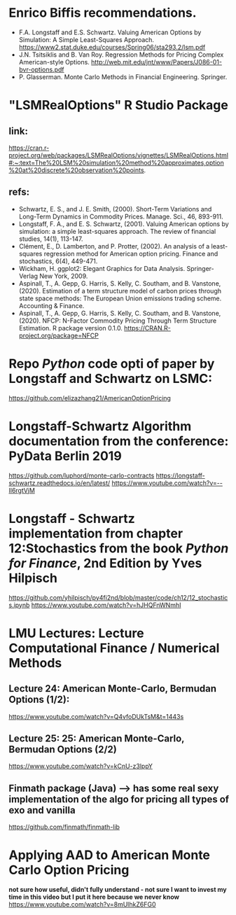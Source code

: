 # Enrico Biffis recommendations.
- F.A. Longstaff and E.S. Schwartz. Valuing American Options by Simulation: A Simple
Least-Squares Approach.
https://www2.stat.duke.edu/courses/Spring06/sta293.2/lsm.pdf
- J.N. Tsitsiklis and B. Van Roy. Regression Methods for Pricing Complex American-style
Options. http://web.mit.edu/jnt/www/Papers/J086-01-bvr-options.pdf
- P. Glasserman. Monte Carlo Methods in Financial Engineering. Springer.

# "LSMRealOptions" R Studio Package 
## link:
https://cran.r-project.org/web/packages/LSMRealOptions/vignettes/LSMRealOptions.html#:~:text=The%20LSM%20simulation%20method%20approximates,option%20at%20discrete%20observation%20points.
## refs:
- Schwartz, E. S., and J. E. Smith, (2000). Short-Term Variations and Long-Term Dynamics in Commodity Prices. Manage. Sci., 46, 893-911.
- Longstaff, F. A., and E. S. Schwartz, (2001). Valuing American options by simulation: a simple least-squares approach. The review of financial studies, 14(1), 113-147.
- Clément, E., D. Lamberton, and P. Protter, (2002). An analysis of a least-squares regression method for American option pricing. Finance and stochastics, 6(4), 449-471.
- Wickham, H. ggplot2: Elegant Graphics for Data Analysis. Springer-Verlag New York, 2009.
- Aspinall, T., A. Gepp, G. Harris, S. Kelly, C. Southam, and B. Vanstone, (2020). Estimation of a term structure model of carbon prices through state space methods: The European Union emissions trading scheme. Accounting & Finance.
- Aspinall, T., A. Gepp, G. Harris, S. Kelly, C. Southam, and B. Vanstone, (2020). NFCP: N-Factor Commodity Pricing Through Term Structure Estimation. R package version 0.1.0. https://CRAN.R-project.org/package=NFCP

# Repo ***Python*** code opti of paper by Longstaff and Schwartz on LSMC:
https://github.com/elizazhang21/AmericanOptionPricing

# Longstaff-Schwartz Algorithm documentation from the conference: PyData Berlin 2019
https://github.com/luphord/monte-carlo-contracts
https://longstaff-schwartz.readthedocs.io/en/latest/
https://www.youtube.com/watch?v=--Il6rgtVjM

# Longstaff - Schwartz implementation from chapter 12:Stochastics from the book *Python for Finance*, 2nd Edition by Yves Hilpisch
https://github.com/yhilpisch/py4fi2nd/blob/master/code/ch12/12_stochastics.ipynb
https://www.youtube.com/watch?v=hJHQFnWNmhI

# LMU Lectures: Lecture Computational Finance / Numerical Methods 
## Lecture 24: American Monte-Carlo, Bermudan Options (1/2):
https://www.youtube.com/watch?v=Q4vfoDUkTsM&t=1443s
## Lecture 25: 25: American Monte-Carlo, Bermudan Options (2/2)
https://www.youtube.com/watch?v=kCnU-z3lppY
## Finmath package (Java) --> has some real sexy implementation of the algo for pricing all types of exo and vanilla
https://github.com/finmath/finmath-lib

# Applying AAD to American Monte Carlo Option Pricing 
**not sure how useful, didn't fully understand - not sure I want to invest my time in this video but I put it here because we never know**
https://www.youtube.com/watch?v=8mUlhkZ6FG0
